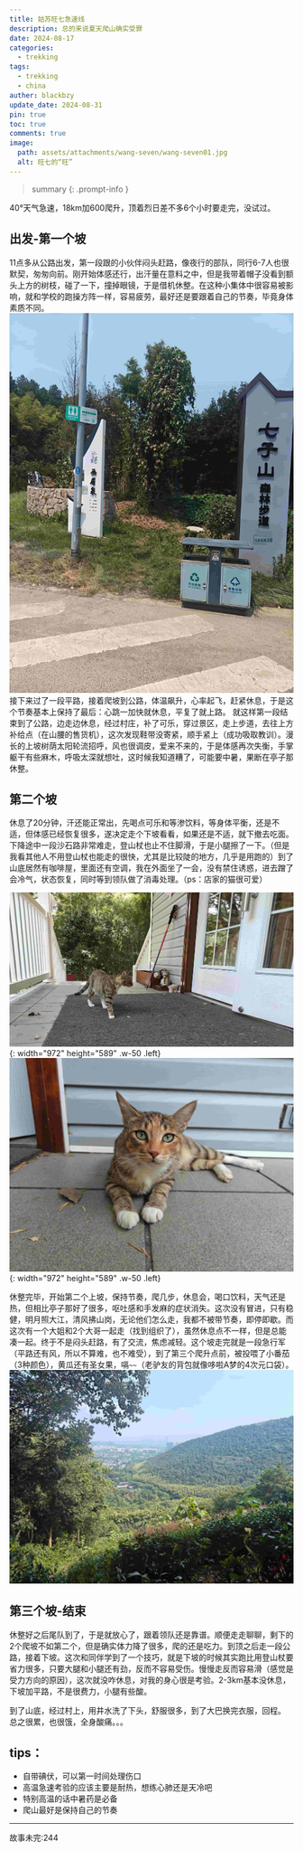 ```yaml
---
title: 姑苏旺七急速线
description: 总的来说夏天爬山确实受罪
date: 2024-08-17
categories:
  - trekking
tags:
  - trekking
  - china
auther: blackbzy
update_date: 2024-08-31
pin: true
toc: true
comments: true
image:
  path: assets/attachments/wang-seven/wang-seven01.jpg
  alt: 旺七的“旺”
---
```



> summary
{: .prompt-info }

40°天气急速，18km加600爬升，顶着烈日差不多6个小时要走完，没试过。
## 出发-第一个坡
11点多从公路出发，第一段跟的小伙伴闷头赶路，像夜行的部队，同行6-7人也很默契，匆匆向前。刚开始体感还行，出汗量在意料之中，但是我带着帽子没看到额头上方的树枝，碰了一下，撞掉眼镜，于是借机休整。在这种小集体中很容易被影响，就和学校的跑操方阵一样，容易疲劳，最好还是要跟着自己的节奏，毕竟身体素质不同。
![img](assets/attachments/wang-seven/wang-seven02.jpg)
接下来过了一段平路，接着爬坡到公路，体温飙升，心率起飞，赶紧休息，于是这个节奏基本上保持了最后：心跳一加快就休息，平复了就上路。
就这样第一段结束到了公路，边走边休息，经过村庄，补了可乐，穿过景区，走上步道，去往上方补给点（在山腰的售货机），这次发现鞋带没寄紧，顺手紧上（成功吸取教训）。漫长的上坡树荫太阳轮流招呼，风也很调皮，爱来不来的，于是体感再次失衡，手掌躯干有些麻木，呼吸太深就想吐，这时候我知道糟了，可能要中暑，果断在亭子那休整。

## 第二个坡
休息了20分钟，汗还能正常出，先喝点可乐和等渗饮料，等身体平衡，还是不适，但体感已经恢复很多，遂决定走个下坡看看，如果还是不适，就下撤去吃面。下降途中一段沙石路非常难走，登山杖也止不住脚滑，于是小腿擦了一下。（但是我看其他人不用登山杖也能走的很快，尤其是比较陡的地方，几乎是用跑的）到了山底居然有咖啡屋，里面还有空调，我在外面坐了一会，没有禁住诱惑，进去蹭了会冷气，状态恢复，同时等到领队做了消毒处理。（ps：店家的猫很可爱）

![img](assets/attachments/wang-seven/wang-seven04.jpg){: width="972" height="589" .w-50 .left}
![img](assets/attachments/wang-seven/wang-seven03.jpg){: width="972" height="589" .w-50 .left}

休整完毕，开始第二个上坡，保持节奏，爬几步，休息会，喝口饮料，天气还是热，但相比亭子那好了很多，呕吐感和手发麻的症状消失。这次没有冒进，只有稳健，明月照大江，清风拂山岗，无论他们怎么走，我都不被带节奏，即停即歇。而这次有一个大姐和2个大哥一起走（找到组织了），虽然休息点不一样，但是总能凑一起。终于不是闷头赶路，有了交流，焦虑减轻。这个坡走完就是一段急行军（平路还有风，所以不算难，也不难受），到了第三个爬升点前，被投喂了小番茄（3种颜色），黄瓜还有圣女果，嗝`~~`（老驴友的背包就像哆啦A梦的4次元口袋）。
![img](assets/attachments/wang-seven/wang-seven05.jpg)
## 第三个坡-结束
休整好之后尾队到了，于是就放心了，跟着领队还是靠谱。顺便走走聊聊，剩下的2个爬坡不如第二个，但是确实体力降了很多，爬的还是吃力。到顶之后走一段公路，接着下坡。这次和同伴学到了一个技巧，就是下坡的时候其实跑比用登山杖要省力很多，只要大腿和小腿还有劲，反而不容易受伤。慢慢走反而容易滑（感觉是受力方向的原因），这次就没咋休息，对我的身心很是考验。2-3km基本没休息，下坡加平路，不是很费力，小腿有些酸。

到了山底，经过村上，用井水洗了下头，舒服很多，到了大巴换完衣服，回程。
总之很累，也很饿，全身酸痛。。。

## tips：
- 自带碘伏，可以第一时间处理伤口
- 高温急速考验的应该主要是耐热，想练心肺还是天冷吧
- 特别高温的话中暑药是必备
- 爬山最好是保持自己的节奏

---
故事未完:244
